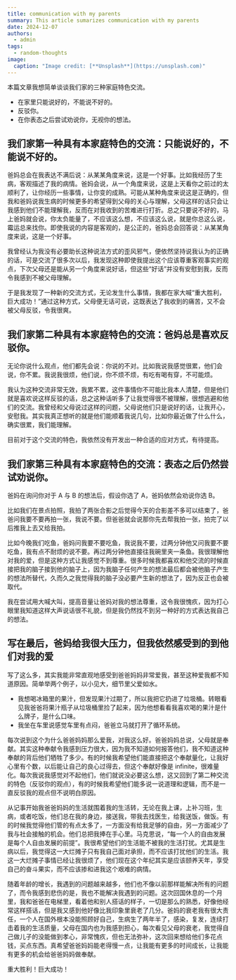 ```yaml
---
title: communication with my parents
summary: This article sumarizes communication with my parents
date: 2024-12-07
authors:
  - admin
tags:
  - random-thoughts
image:
  caption: "Image credit: [**Unsplash**](https://unsplash.com)"
---
```


本篇文章我想简单谈谈我们家的三种家庭特色交流。

- 在家里只能说好的，不能说不好的。
- 反驳你。
- 在你表态之后尝试劝说你，无视你的想法。

## 我们家第一种具有本家庭特色的交流：只能说好的，不能说不好的。

爸妈总会在我表达不满后说：从某某角度来说，这是一个好事。比如我经历了生病，客观描述了我的病情。爸妈会说，从一个角度来说，这是上天看你之前过的太顺利了，让你经历一些事情，让你变的成熟。可能从某种角度来说这是正确的，但我和爸妈说我生病的时候更多的希望得到父母的关心与理解，父母这样的话只会让我感到他们不能理解我，反而在对我收到的苦难进行打折。总之只要说不好的，马上爸妈就会说，你太负能量了，不应该这么想，不应该这么说，就是你总这么说，霉运总来找你。即使我说的内容是客观的，是公正的，爸妈总会回答说：从某某角度来说，这是一个好事。

我曾经认为我没有必要助长这种说法方式的歪风邪气，便依然坚持说我认为的正确的话，可是交流了很多次以后，我发现这种即使我提出这个应该尊重客观事实的观点，下次父母还是能从另一个角度来说好话，但这些“好话”并没有安慰到我，反而令我感到不被父母理解。

于是我发现了一种新的交流方式，无论发生什么事情，我都在家大喊“重大胜利，巨大成功！”通过这种方式，父母便无话可说，这既表达了我收到的痛苦，又不会被父母反驳，令我很爽。

## 我们家第二种具有本家庭特色的交流：爸妈总是喜欢反驳你。

无论你说什么观点，他们都先会说：你说的不对。比如我说我感觉很累，他们会说，你不累。我说我很烦，他们说，你不烦不烦，有吃有喝有穿，不可能烦。

我认为这种交流非常无效，我累不累，这件事情你不可能比我本人清楚，但是他们就是喜欢说这样反驳的话，总之这种话听多了让我觉得很不被理解，很想逃避和他们的交流。我曾经和父母说过这样的问题，父母说他们只是说好的话，让我开心，安慰我。其实我真正想听的就是他们能顺着我说几句，比如你最近做了什么什么，确实很累，我们能理解。

目前对于这个交流的特色，我依然没有开发出一种合适的应对方式，有待提高。

## 我们家第三种具有本家庭特色的交流：表态之后仍然尝试劝说你。

爸妈在询问你对于 A 与 B 的想法后，假设你选了 A，爸妈依然会劝说你选 B。

比如我们在景点拍照，我拍了两张合影之后觉得今天的合影差不多可以结束了，爸爸问我要不要再拍一张，我说不要。但爸爸就会说那你先去帮我拍一张，拍完了以后推我上去又给我拍。

比如今晚我们吃鱼，爸妈问我要不要吃鱼，我说我不要，过两分钟他又问我要不要吃鱼，我有点不耐烦的说不要。再过两分钟他直接往我碗里夹一条鱼。我很理解他对我的爱，但是这种方式让我感觉不到尊重。很多时候我都喜欢和他交流的时候直接把我的脑子接到他的脑子上，因为我脑子任何产生的想法最后都会被他脑子产生的想法所替代，久而久之我觉得我的脑子没必要产生新的想法了，因为反正也会被取代。

我在尝试用大喊大叫，提高音量让爸妈对我的想法尊重，这令我很愧疚，因为打心眼里我知道这样大声说话很不礼貌，但是我仍然找不到另一种好的方式表达我自己的想法。

## 写在最后，爸妈给我很大压力，但我依然感受到的到他们对我的爱

写了这么多，其实我能非常直观地感受到爸爸妈妈非常爱我，甚至这种爱我都不知道原因。简单举两个例子，以小见大，细节里父爱如水。

- 我想喝冰箱里的果汁，但发现果汁过期了，所以我把它扔进了垃圾桶。转眼看见我爸爸将果汁瓶子从垃圾桶里捡了起来，因为他想看看我喜欢喝的果汁是什么牌子，是什么口味。
- 我坐在车里说感觉车里有点闷，爸爸立马就打开了循环系统。

每次说到这个为什么爸爸妈妈那么爱我，对我这么好。爸爸妈妈总说，父母就是奉献。其实这种奉献令我感到压力很大，因为我不知道如何报答他们，我不知道这种奉献的背后他们牺牲了多少。有的时候我希望他们能直接把这个奉献量化，让我好心里有个数，以后能让自己的良心过得去，但这个奉献好像是 infinite，很难量化。每次我说我感觉对不起他们，他们就说没必要这么想，这又回到了第二种交流的特色（反驳你的观点），有的时候我希望他们能多说一说道理和逻辑，而不是一直反驳我的观点但不说明白原因。

从记事开始我爸爸妈妈的生活就围着我的生活转，无论在我上课，上补习班，生病，或者吃饭，他们总在我的身边，接送我，带我去找医生，给我送饭，做饭。有的时候我觉得他们管的有点太多了，一方面没有给我足够的自由，另一方面减少了我与社会接触的机会。他们总把我捧在手心里。马克思说，“每一个人的自由发展是每个人自由发展的前提”。我很希望他们的生活能不被我的生活打扰。尤其是生病以后，我觉得这一大烂摊子只有我自己面对承担，而不应该打扰他们的生活。我这一大烂摊子事情已经让我很烦了，他们现在这个年纪其实是应该颐养天年，享受自己的奋斗果实，而不应该掺和进我这个艰难的病情。

随着年龄的增长，我遇到的问题越来越多，他们也不像以前那样能解决所有的问题了，而令我感到悲伤的是，我也不能解决我遇到的问题。这次回国休息的一个月里，我和爸爸在电梯里，看着他和别人搭话的样子，一切是那么的熟悉，好像他经常这样搭话，但是我又感到他好像比我印象里衰老了几分。爸妈的衰老我有很大责任，一个人在国外根本没能照顾好自己，生病生了两年半了，感染，复发，连续打击着我的生活质量，父母在国内也为我感到担心，每次看见父母的衰老，我觉得自己做儿子的没能做到孝心，非常愧疚，但也无法弥补，这次回来想给他们多花点钱，买点东西。真希望爸爸妈妈能老得慢一点，让我能有更多的时间成长，让我能有更多的机会给爸爸妈妈做奉献。

重大胜利！巨大成功！
